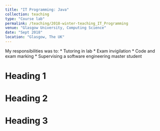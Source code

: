 ```yaml
---
title: "IT Programming: Java"
collection: teaching
type: "Course lab"
permalink: /teaching/2018-winter-teaching_IT_Programming
venue: "Glasgow University, Computing Science"
date: "Sept 2018"
location: "Glasgow, The UK"
---
```


My responsibilities was to:
    * Tutoring in lab
    * Exam invigilation
    * Code and exam marking
    * Supervising a software engineering master student

Heading 1
======

Heading 2
======

Heading 3
======
